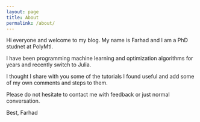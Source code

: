 ```yaml
---
layout: page
title: About
permalink: /about/
---
```


Hi everyone and welcome to my blog. My name is Farhad and I am a PhD studnet at PolyMtl.

I have been programming machine learning and optimization algorithms for years and recently switch to Julia. 

I thought I share with you some of the tutorials I found useful and add some of my own comments and steps to them. 

Please do not hesitate to contact me with feedback or just normal conversation. 

Best,
Farhad
